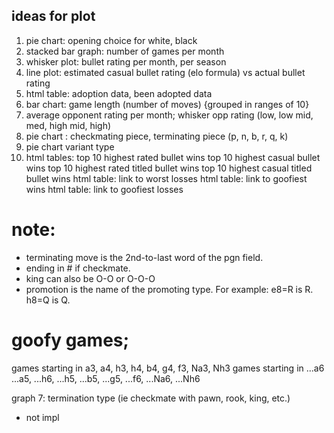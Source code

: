 ## ideas for plot 

1. pie chart: opening choice for white, black
2. stacked bar graph: number of games per month
3. whisker plot: bullet rating per month, per season
4. line plot: estimated casual bullet rating (elo formula) vs actual bullet rating
5. html table: adoption data, been adopted data
6. bar chart: game length (number of moves) {grouped in ranges of 10}
7. average opponent rating per month; whisker opp rating (low, low mid, med, high mid, high)
8. pie chart : checkmating piece, terminating piece (p, n, b, r, q, k)
9. pie chart variant type 
10. html tables:
    top 10 highest rated bullet wins 
    top 10 highest casual bullet wins
    top 10 highest rated titled bullet wins
    top 10 highest casual titled bullet wins
    html table: link to worst losses
    html table: link to goofiest wins
    html table: link to goofiest losses

# note:
- terminating move is the 2nd-to-last word of the pgn field.
- ending in # if checkmate.
- king can also be O-O or O-O-O
- promotion is the name of the promoting type. For example: e8=R is R. h8=Q is Q.

# goofy games;
games starting in a3, a4, h3, h4, b4, g4, f3, Na3, Nh3
games starting in ...a6 ...a5, ...h6, ...h5, ...b5, ...g5, ...f6, ...Na6, ...Nh6

graph 7: termination type (ie checkmate with pawn, rook, king, etc.)
* not impl
